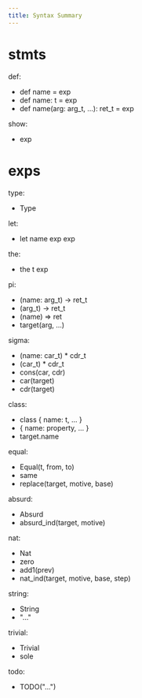 ```yaml
---
title: Syntax Summary
---
```


# stmts

def:
- def name = exp
- def name: t = exp
- def name(arg: arg_t, ...): ret_t = exp

show:
- exp

# exps

type:
- Type

let:
- let name exp exp

the:
- the t exp

pi:
- (name: arg_t) -> ret_t
- (arg_t) -> ret_t
- (name) => ret
- target(arg, ...)

sigma:
- (name: car_t) * cdr_t
- (car_t) * cdr_t
- cons(car, cdr)
- car(target)
- cdr(target)

class:
- class { name: t, ... }
- { name: property, ... }
- target.name

equal:
- Equal(t, from, to)
- same
- replace(target, motive, base)

absurd:
- Absurd
- absurd_ind(target, motive)

nat:
- Nat
- zero
- add1(prev)
- nat_ind(target, motive, base, step)

string:
- String
- "..."

trivial:
- Trivial
- sole

todo:
- TODO("...")
